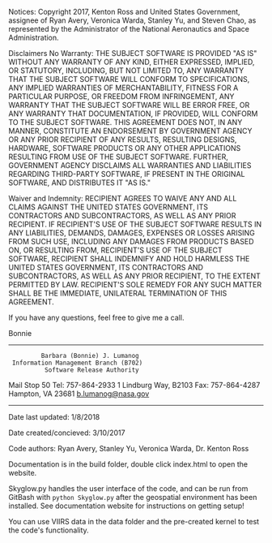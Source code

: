Notices:
Copyright 2017, Kenton Ross and United States Government, assignee of Ryan Avery, Veronica Warda, Stanley Yu, and Steven Chao, as represented by the Administrator of the National Aeronautics and Space Administration. 

Disclaimers
No Warranty: THE SUBJECT SOFTWARE IS PROVIDED "AS IS" WITHOUT ANY WARRANTY OF ANY KIND, EITHER EXPRESSED, IMPLIED, OR STATUTORY, INCLUDING, BUT NOT LIMITED TO, ANY WARRANTY THAT THE SUBJECT SOFTWARE WILL CONFORM TO SPECIFICATIONS, ANY IMPLIED WARRANTIES OF MERCHANTABILITY, FITNESS FOR A PARTICULAR PURPOSE, OR FREEDOM FROM INFRINGEMENT, ANY WARRANTY THAT THE SUBJECT SOFTWARE WILL BE ERROR FREE, OR ANY WARRANTY THAT DOCUMENTATION, IF PROVIDED, WILL CONFORM TO THE SUBJECT SOFTWARE. THIS AGREEMENT DOES NOT, IN ANY MANNER, CONSTITUTE AN ENDORSEMENT BY GOVERNMENT AGENCY OR ANY PRIOR RECIPIENT OF ANY RESULTS, RESULTING DESIGNS, HARDWARE, SOFTWARE PRODUCTS OR ANY OTHER APPLICATIONS RESULTING FROM USE OF THE SUBJECT SOFTWARE.  FURTHER, GOVERNMENT AGENCY DISCLAIMS ALL WARRANTIES AND LIABILITIES REGARDING THIRD-PARTY SOFTWARE, IF PRESENT IN THE ORIGINAL SOFTWARE, AND DISTRIBUTES IT "AS IS." 
 
Waiver and Indemnity:  RECIPIENT AGREES TO WAIVE ANY AND ALL CLAIMS AGAINST THE UNITED STATES GOVERNMENT, ITS CONTRACTORS AND SUBCONTRACTORS, AS WELL AS ANY PRIOR RECIPIENT.  IF RECIPIENT'S USE OF THE SUBJECT SOFTWARE RESULTS IN ANY LIABILITIES, DEMANDS, DAMAGES, EXPENSES OR LOSSES ARISING FROM SUCH USE, INCLUDING ANY DAMAGES FROM PRODUCTS BASED ON, OR RESULTING FROM, RECIPIENT'S USE OF THE SUBJECT SOFTWARE, RECIPIENT SHALL INDEMNIFY AND HOLD HARMLESS THE UNITED STATES GOVERNMENT, ITS CONTRACTORS AND SUBCONTRACTORS, AS WELL AS ANY PRIOR RECIPIENT, TO THE EXTENT PERMITTED BY LAW.  RECIPIENT'S SOLE REMEDY FOR ANY SUCH MATTER SHALL BE THE IMMEDIATE, UNILATERAL TERMINATION OF THIS AGREEMENT.
 
If you have any questions, feel free to give me a call.
 
Bonnie

*******************************************************
             Barbara (Bonnie) J. Lumanog
     Information Management Branch (B702)
              Software Release Authority
 
Mail Stop 50                           Tel: 757-864-2933
1 Lindburg Way, B2103        Fax: 757-864-4287
Hampton, VA 23681              b.lumanog@nasa.gov

************************************************************************************************************************************

Date last updated: 1/8/2018

Date created/concieved: 3/10/2017

Code authors: Ryan Avery, Stanley Yu, Veronica Warda, Dr. Kenton Ross

Documentation is in the build folder, double click index.html to open the website.

Skyglow.py handles the user interface of the code, and can be run from GitBash with `python Skyglow.py` after the geospatial environment has been installed. See documentation website for instructions on getting setup!

You can use VIIRS data in the data folder and the pre-created kernel to test the code's functionality.
